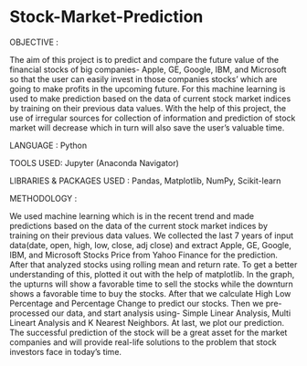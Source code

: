 # Stock-Market-Prediction
OBJECTIVE :

The aim of this project is to predict and compare the future value of the financial stocks of big companies- Apple, GE, Google, IBM, and Microsoft so that the user can easily invest in those companies stocks’ which are going to make profits in the upcoming future. 
For this machine learning is used to make prediction based on the data of current stock market indices by training on their previous data values. 
With the help of this project, the use of irregular sources for collection of information and prediction of stock market will decrease which in turn will also save the user’s valuable time.

LANGUAGE : Python

TOOLS USED: Jupyter (Anaconda Navigator)

LIBRARIES & PACKAGES USED : Pandas, Matplotlib, NumPy, Scikit-learn

METHODOLOGY :

We used machine learning which is in the recent trend and made predictions based on the data of the current stock market indices by training on their previous data values.
We collected the last 7 years of input data(date, open, high, low, close, adj close) and extract Apple, GE, Google, IBM, and Microsoft Stocks Price from Yahoo Finance for the prediction.
After that analyzed stocks using rolling mean and return rate. To get a better understanding of this, plotted it out with the help of matplotlib. In the graph, the upturns will show a favorable time to sell the stocks while the downturn shows a favorable time to buy the stocks.
After that we calculate High Low Percentage and Percentage Change to predict our stocks.
Then we pre-processed our data, and start analysis using- Simple Linear Analysis, Multi Lineart Analysis and K Nearest Neighbors.
At last, we plot our prediction. The successful prediction of the stock will be a great asset for the market companies and will provide real-life solutions to the problem that stock investors face in today’s time.
